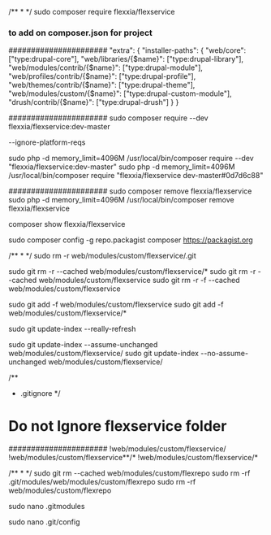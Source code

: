 /**
 *
 */
sudo composer require flexxia/flexservice

### to add on composer.json for project
######################
"extra": {
    "installer-paths": {
        "web/core": ["type:drupal-core"],
        "web/libraries/{$name}": ["type:drupal-library"],
        "web/modules/contrib/{$name}": ["type:drupal-module"],
        "web/profiles/contrib/{$name}": ["type:drupal-profile"],
        "web/themes/contrib/{$name}": ["type:drupal-theme"],
        "web/modules/custom/{$name}": ["type:drupal-custom-module"],
        "drush/contrib/{$name}": ["type:drupal-drush"]
    }
}


######################
sudo composer require --dev flexxia/flexservice:dev-master

 --ignore-platform-reqs

sudo php -d memory_limit=4096M /usr/local/bin/composer require --dev "flexxia/flexservice:dev-master"
sudo php -d memory_limit=4096M /usr/local/bin/composer require "flexxia/flexservice dev-master#0d7d6c88"


######################
sudo composer remove flexxia/flexservice
sudo php -d memory_limit=4096M /usr/local/bin/composer remove flexxia/flexservice

composer show flexxia/flexservice

sudo composer config -g repo.packagist composer https://packagist.org

/**
 *
 */
sudo rm -r web/modules/custom/flexservice/.git

sudo git rm -r --cached web/modules/custom/flexservice/*
sudo git rm -r --cached web/modules/custom/flexservice
sudo git rm -r -f --cached web/modules/custom/flexservice

sudo git add -f web/modules/custom/flexservice
sudo git add -f web/modules/custom/flexservice/*

sudo git update-index --really-refresh

sudo git update-index --assume-unchanged web/modules/custom/flexservice/
sudo git update-index --no-assume-unchanged web/modules/custom/flexservice/


/**
 * .gitignore
 */
# Do not Ignore flexservice folder
######################
!web/modules/custom/flexservice/
!web/modules/custom/flexservice**/*
!web/modules/custom/flexservice/*

/**
 *
 */
sudo git rm --cached web/modules/custom/flexrepo
sudo rm -rf .git/modules/web/modules/custom/flexrepo
sudo rm -rf web/modules/custom/flexrepo

sudo nano .gitmodules

sudo nano .git/config
